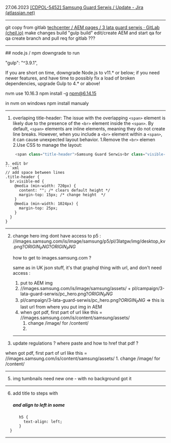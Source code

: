 27.06.2023
[[CDPOL-5452] Samsung Guard Serwis / Update - Jira (atlassian.net)](https://cheil.atlassian.net/browse/CDPOL-5452)

<hr>

git copy from gitlab
[techcenter / AEM pages / 3 lata guard serwis · GitLab (cheil.io)](https://gitlab.cheil.io/techcenter/aem-pages/3-lata-guard-serwis)
make changes
build "gulp build"
edit/create AEM and start qa for qa
create branch and pull req for gitlab ???

<hr>
## node.js / npm downgrade to run 

"gulp": "^3.9.1",

 If you are short on time, downgrade Node.js to v11.* or below; if you need newer features, and have time to possibly fix a load of broken dependencies, upgrade Gulp to 4.* or above!

nvm use 10.16.3
npm install -g npm@6.14.15

in nvm on windows npm install manualy

<hr>

1. overlaping title-header: 
   The issue with the overlapping `<span>` element is likely due to the presence of the `<br>` element inside the `<span>`. By default, `<span>` elements are inline elements, meaning they do not create line breaks. However, when you include a `<br>` element within a `<span>`, it can cause unexpected layout behavior.
   1.Remove the `<br>` elemen
   2.Use CSS to manage the layout:
   ```js
	<span class="title-header">Samsung Guard Serwis<br class="visible-md" /></span>
```
3. edit br
```xml
// add space between lines
.title-header {
  br.visible-md {
    @media (min-width: 720px) {
      content: ""; /* clears default height */
      margin-top: 15px; /* change height  */
    }
    @media (min-width: 1024px) {
      margin-top: 25px;
    }
  }
}
```


<hr>

2. change hero img 
	dont have access to p5 :
	//images.samsung.com/is/image/samsung/p5/pl/3latgw/img/desktop_kv.png?$ORIGIN_PNG$?$ORIGIN_PNG$
	
	how to get to images.samsung.com ?

	same as in UK json stuff, it's that graphql thing with url, and don't need access :
	1. put to AEM img
	2. //images.samsung.com/is/image/samsung/assets/ + pl/campaign/3-lata-guard-serwis/pc_hero.png?$ORIGIN_PNG$
	3. pl/campaign/3-lata-guard-serwis/pc_hero.png?$ORIGIN_PNG$ => this is last url from where you put img in AEM 
	4. when got pdf, first part of url like this = //images.samsung.com/is/content/samsung/assets/
		1. change /image/ for /content/
		5.
	
	
	<hr>

4. update regulations ?
 where paste and how to href that pdf ?
 
  when got pdf, first part of url like this = //images.samsung.com/is/content/samsung/assets/
		1. change /image/ for /content/
 
<hr>

5. img tumbnails
 need new one - with no background
 got it
 
 <hr>

6. add title to steps with <h5/> and align to left in some 
```@media (min-width: 425px) and (max-width: 719px) {
      h5 {
        text-align: left;
      }
  }
```
<hr>